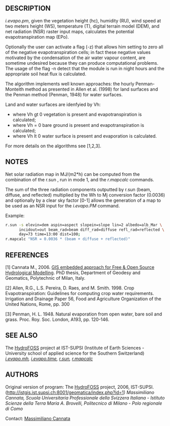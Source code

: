 ## DESCRIPTION

*i.evapo.pm*, given the vegetation height (hc), humidity (RU), wind
speed at two meters height (WS), temperature (T), digital terrain model
(DEM), and net radiation (NSR) raster input maps, calculates the
potential evapotranspiration map (EPo).

Optionally the user can activate a flag (-z) that allows him setting to
zero all of the negative evapotranspiration cells; in fact these
negative values motivated by the condensation of the air water vapour
content, are sometime undesired because they can produce computational
problems. The usage of the flag -n detect that the module is run in
night hours and the appropriate soil heat flux is calculated.

The algorithm implements well known approaches: the hourly
Penman-Monteith method as presented in Allen et al. (1998) for land
surfaces and the Penman method (Penman, 1948) for water surfaces.

Land and water surfaces are idenfyied by Vh:

- where Vh gt 0 vegetation is present and evapotranspiration is
  calculated;
- where Vh = 0 bare ground is present and evapotranspiration is
  calculated;
- where Vh lt 0 water surface is present and evaporation is calculated.

For more details on the algorithms see \[1,2,3\].

## NOTES

Net solar radiation map in MJ/(m2\*h) can be computed from the
combination of the r.sun , run in mode 1, and the *r.mapcalc* commands.

The sum of the three radiation components outputted by r.sun (beam,
diffuse, and reflected) multiplied by the Wh to Mj conversion factor
(0.0036) and optionally by a clear sky factor \[0-1\] allows the
generation of a map to be used as an NSR input for the *i.evapo.PM*
command.

Example:

```bash
r.sun -s elevin=dem aspin=aspect slopein=slope lin=2 albedo=alb_Mar \
      incidout=out beam_rad=beam diff_rad=diffuse refl_rad=reflected \
      day=73 time=13:00 dist=100;
r.mapcalc "NSR = 0.0036 * (beam + diffuse + reflected)"
```

## REFERENCES

\[1\] Cannata M., 2006. [GIS embedded approach for Free & Open Source
Hydrological
Modelling](http://istgis.ist.supsi.ch:8001/geomatica/index.php?id=1).
PhD thesis, Department of Geodesy and Geomatics, Polytechnic of Milan,
Italy.

\[2\] Allen, R.G., L.S. Pereira, D. Raes, and M. Smith. 1998. Crop
Evapotranspiration: Guidelines for computing crop water requirements.
Irrigation and Drainage Paper 56, Food and Agriculture Organization of
the United Nations, Rome, pp. 300

\[3\] Penman, H. L. 1948. Natural evaporation from open water, bare soil
and grass. Proc. Roy. Soc. London, A193, pp. 120-146.

## SEE ALSO

The [HydroFOSS](http://istgis.ist.supsi.ch:8001/geomatica/) project at
IST-SUPSI (Institute of Earth Sciences - University school of applied
science for the Southern Switzerland)
*[i.evapo.mh](i.evapo.mh.md), [i.evapo.time](i.evapo.time.md),
[r.sun](r.sun.md), [r.mapcalc](r.mapcalc.md)*

## AUTHORS

Original version of program: The
[HydroFOSS](http://istgis.ist.supsi.ch:8001/geomatica/index.php?id=1)
project, 2006, IST-SUPSI.
(<http://istgis.ist.supsi.ch:8001/geomatica/index.php?id=1>) *Massimiliano
Cannata, Scuola Universitaria Professionale della Svizzera Italiana -
Istituto Scienze della Terra*
*Maria A. Brovelli, Politecnico di Milano - Polo regionale di Como*

Contact: [Massimiliano Cannata](mailto:massimiliano.cannata@supsi.ch)
